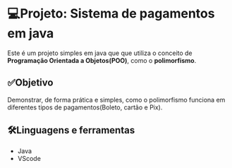 # 💻Projeto: Sistema de pagamentos em java


Este é um projeto simples em java que que utiliza o conceito de **Programação Orientada a Objetos(POO)**, como o **polimorfismo**.

## ✅Objetivo

Demonstrar, de forma prática e simples, como o polimorfismo funciona em diferentes tipos de pagamentos(Boleto, cartão e Pix).

## 🛠️Linguagens e ferramentas
- Java
- VScode
